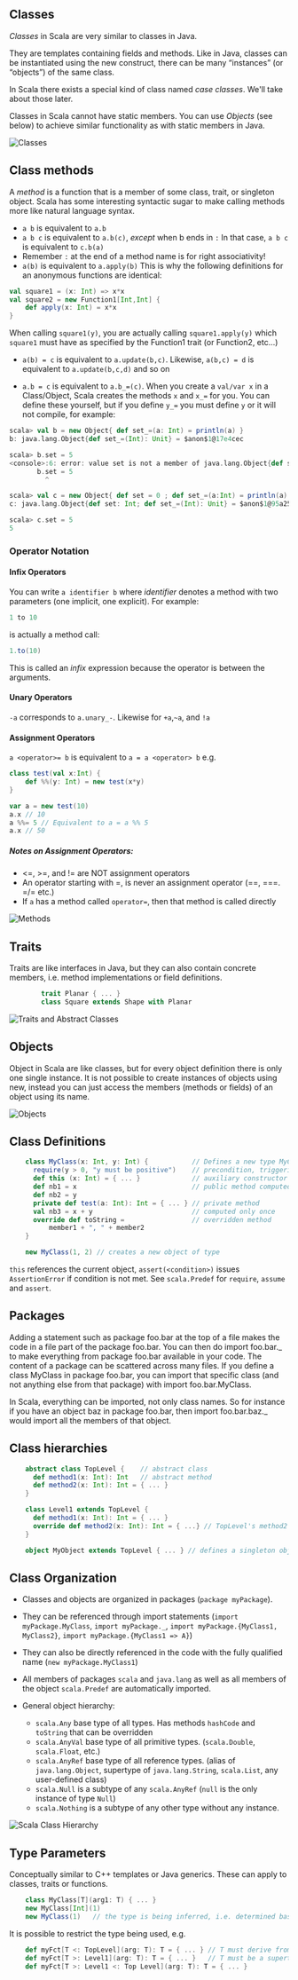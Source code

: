 ## Classes
_Classes_ in Scala are very similar to classes in Java.

They are templates containing fields and methods. Like in Java, classes can be instantiated using the new construct, there can be many “instances” (or “objects”) of the same class.

In Scala there exists a special kind of class named _case classes_. We'll take about those later.

Classes in Scala cannot have static members. You can use _Objects_ (see below) to achieve similar functionality as with static members in Java.

![Classes](./imgs/rtjvm_oopBasics.png)

## Class methods
A _method_ is a function that is a member of some class, trait, or singleton object.  Scala has some interesting syntactic sugar to make calling methods more like natural language syntax.

* ```a b``` is equivalent to ```a.b```
* ```a b c``` is equivalent to ```a.b(c)```, _except_ when b ends in ```:``` In that case, ```a b c``` is equivalent to ```c.b(a)```
* Remember ```:``` at the end of a method name is for right associativity!
* ```a(b)``` is equivalent to ```a.apply(b)``` This is why the following definitions for an anonymous functions are identical:
```scala
val square1 = (x: Int) => x*x
val square2 = new Function1[Int,Int] {
    def apply(x: Int) = x*x
}
```
When calling ```square1(y)```, you are actually calling ```square1.apply(y)``` which ```square1``` must have as specified by the Function1 trait (or Function2, etc...)

* ```a(b) = c``` is equivalent to ```a.update(b,c)```. Likewise, ```a(b,c) = d``` is equivalent to ```a.update(b,c,d)``` and so on

* ```a.b = c``` is equivalent to ```a.b_=(c)```. When you create a ```val/var x``` in a Class/Object, Scala creates the methods ```x``` and ```x_=``` for you. You can define these yourself, but if you define ```y_=``` you must define ```y``` or it will not compile, for example:

```scala
scala> val b = new Object{ def set_=(a: Int) = println(a) }
b: java.lang.Object{def set_=(Int): Unit} = $anon$1@17e4cec

scala> b.set = 5
<console>:6: error: value set is not a member of java.lang.Object{def set_=(Int): Unit}
       b.set = 5
         ^

scala> val c = new Object{ def set = 0 ; def set_=(a:Int) = println(a) }
c: java.lang.Object{def set: Int; def set_=(Int): Unit} = $anon$1@95a253

scala> c.set = 5
5
```
### Operator Notation
#### Infix Operators
You can write ```a identifier b``` where *identifier* denotes a method with two parameters
(one implicit, one explicit).  For example:

```scala
1 to 10
```

is actually a method call:
```scala
1.to(10)
```

This is called an *infix* expression because the operator is between the arguments.

#### Unary Operators
```-a``` corresponds to ```a.unary_-```. Likewise for ```+a```,```~a```, and ```!a```

#### Assignment Operators
```a <operator>= b``` is equivalent to ```a = a <operator> b``` e.g.

```scala
class test(val x:Int) {
    def %%(y: Int) = new test(x*y)
}

var a = new test(10)
a.x // 10
a %%= 5 // Equivalent to a = a %% 5
a.x // 50
```
##### Notes on Assignment Operators:

- <=, >=, and != are NOT assignment operators
- An operator starting with =, is never an assignment operator (==, ===. =/= etc.)
- If ```a``` has a method called ```operator=```, then that method is called directly


![Methods](./imgs/rtjvmMethods.png)

## Traits
Traits are like interfaces in Java, but they can also contain concrete members, i.e. method implementations or field definitions.

<!-- code -->
```scala
        trait Planar { ... }
        class Square extends Shape with Planar
```
![Traits and Abstract Classes](./imgs/rtjvmAbstractClassesAndTraits.png)

## Objects
Object in Scala are like classes, but for every object definition there is only one single instance. It is not possible to create instances of objects using new, instead you can just access the members (methods or fields) of an object using its name.

![Objects](./imgs/rtjvmObjects.png)

## Class Definitions

<!-- code -->
```scala
    class MyClass(x: Int, y: Int) {           // Defines a new type MyClass with a constructor  
      require(y > 0, "y must be positive")    // precondition, triggering an IllegalArgumentException if not met  
      def this (x: Int) = { ... }             // auxiliary constructor   
      def nb1 = x                             // public method computed every time it is called  
      def nb2 = y  
      private def test(a: Int): Int = { ... } // private method  
      val nb3 = x + y                         // computed only once  
      override def toString =                 // overridden method  
          member1 + ", " + member2 
    }

    new MyClass(1, 2) // creates a new object of type
```

`this` references the current object, `assert(<condition>)` issues `AssertionError` if condition
is not met. See `scala.Predef` for `require`, `assume` and `assert`.

## Packages
Adding a statement such as package foo.bar at the top of a file makes the code in a file part of the package foo.bar. You can then do import foo.bar._ to make everything from package foo.bar available in your code. The content of a package can be scattered across many files. If you define a class MyClass in package foo.bar, you can import that specific class (and not anything else from that package) with import foo.bar.MyClass.

In Scala, everything can be imported, not only class names. So for instance if you have an object baz in package foo.bar, then import foo.bar.baz._ would import all the members of that object.

## Class hierarchies
<!-- code -->
```scala
    abstract class TopLevel {    // abstract class  
      def method1(x: Int): Int   // abstract method  
      def method2(x: Int): Int = { ... }  
    }

    class Level1 extends TopLevel {  
      def method1(x: Int): Int = { ... }  
      override def method2(x: Int): Int = { ...} // TopLevel's method2 needs to be explicitly overridden  
    }

    object MyObject extends TopLevel { ... } // defines a singleton object. No other instance can be created
```

## Class Organization

- Classes and objects are organized in packages (`package myPackage`).

- They can be referenced through import statements (`import myPackage.MyClass`, `import myPackage._`,
`import myPackage.{MyClass1, MyClass2}`, `import myPackage.{MyClass1 => A}`)

- They can also be directly referenced in the code with the fully qualified name (`new myPackage.MyClass1`)

- All members of packages `scala` and `java.lang` as well as all members of the object `scala.Predef` are automatically imported.

- General object hierarchy:

  - `scala.Any` base type of all types. Has methods `hashCode` and `toString` that can be overridden 
  - `scala.AnyVal` base type of all primitive types. (`scala.Double`, `scala.Float`, etc.)
  - `scala.AnyRef` base type of all reference types. (alias of `java.lang.Object`, supertype of `java.lang.String`, `scala.List`, any user-defined class)
  - `scala.Null` is a subtype of any `scala.AnyRef` (`null` is the only instance of type `Null`)
  - `scala.Nothing` is a subtype of any other type without any instance.
  


![Scala Class Hierarchy](./imgs/class-hierarchy-of-scala.png)

## Type Parameters

Conceptually similar to C++ templates or Java generics. These can apply to classes, traits or functions.

<!-- code -->
```scala
    class MyClass[T](arg1: T) { ... }  
    new MyClass[Int](1)  
    new MyClass(1)   // the type is being inferred, i.e. determined based on the value arguments  
```

It is possible to restrict the type being used, e.g.

<!-- code -->
```scala
    def myFct[T <: TopLevel](arg: T): T = { ... } // T must derive from TopLevel or be TopLevel
    def myFct[T >: Level1](arg: T): T = { ... }   // T must be a supertype of Level1
    def myFct[T >: Level1 <: Top Level](arg: T): T = { ... }
```
